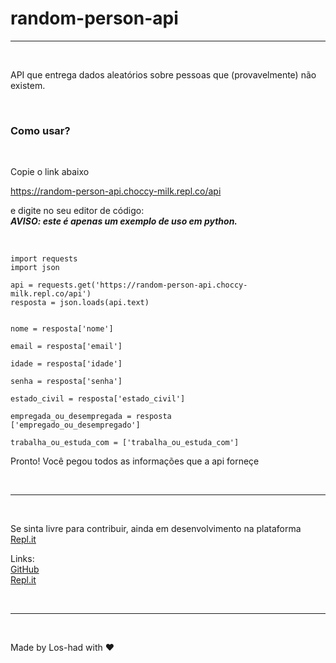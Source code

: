 <h1>random-person-api</h1>
<hr>
<br>
<main>
  <p>API que entrega dados aleatórios sobre pessoas que (provavelmente) não existem.</p>
  <article>
    <br>
    <h3>Como usar?</h3>
    <br>
    <p>Copie o link abaixo</p>
    <a href="https://random-person-api.choccy-milk.repl.co/api" class="api_link">https://random-person-api.choccy-milk.repl.co/api</a>
    <p>e digite no seu editor de código: <br><i><strong>AVISO: este é apenas um exemplo de uso em python.</strong></i></p><br>

```
import requests 
import json 

api = requests.get('https://random-person-api.choccy-milk.repl.co/api')
resposta = json.loads(api.text)


nome = resposta['nome']

email = resposta['email']

idade = resposta['idade']

senha = resposta['senha']

estado_civil = resposta['estado_civil']

empregada_ou_desempregada = resposta
['empregado_ou_desempregado']

trabalha_ou_estuda_com = ['trabalha_ou_estuda_com']
   ```
   <p>Pronto! Você pegou todos as informações que a api forneçe</p>
  </article>
  <br>
  <hr>
  <br>
  <footer>
    <p>Se sinta livre para contribuir, ainda em desenvolvimento na plataforma <a href="https://replit.com">Repl.it</a></p>
    <p>Links: <br><a href="htts://github.com/Los-had/random-person-api">GitHub</a> <br><a href="https://replit.com/@choccy-milk/random-person-api?v=1">Repl.it</a></p>
    <br><hr><br>
    <p>Made by Los-had with ❤</p>
  </footer>
</main>